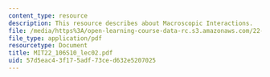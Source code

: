 ```yaml
---
content_type: resource
description: This resource describes about Macroscopic Interactions.
file: /media/https%3A/open-learning-course-data-rc.s3.amazonaws.com/22-106-neutron-interactions-and-applications-spring-2010/57d5eac43f175adf73ced632e5207025_MIT22_106S10_lec02.pdf
file_type: application/pdf
resourcetype: Document
title: MIT22_106S10_lec02.pdf
uid: 57d5eac4-3f17-5adf-73ce-d632e5207025
---
```


